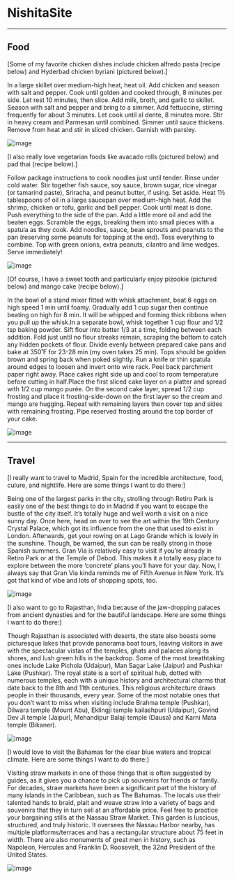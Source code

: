 # NishitaSite
---
Food
---

[Some of my favorite chicken dishes include chicken alfredo pasta (recipe below) and Hyderbad chicken byriani (pictured below).]

In a large skillet over medium-high heat, heat oil. Add chicken and season with salt and pepper. Cook until golden and cooked through, 8 minutes per side. Let rest 10 minutes, then slice. Add milk, broth, and garlic to skillet. Season with salt and pepper and bring to a simmer. Add fettuccine, stirring frequently for about 3 minutes. Let cook until al dente, 8 minutes more. Stir in heavy cream and Parmesan until combined. Simmer until sauce thickens. Remove from heat and stir in sliced chicken. Garnish with parsley. 

![image](https://user-images.githubusercontent.com/114502765/193473541-bedaba1e-68a2-4680-9f81-683c239353c0.png)

[I also really love vegetarian foods like avacado rolls (pictured below) and pad thai (recipe below).]

Follow package instructions to cook noodles just until tender. Rinse under cold water. Stir together fish sauce, soy sauce, brown sugar, rice vinegar (or tamarind paste), Sriracha, and peanut butter, if using. Set aside. Heat 1½ tablespoons of oil in a large saucepan over medium-high heat. Add the shrimp, chicken or tofu, garlic and bell pepper. Cook until meat is done. Push everything to the side of the pan. Add a little more oil and add the beaten eggs. Scramble the eggs, breaking them into small pieces with a spatula as they cook. Add noodles, sauce, bean sprouts and peanuts to the pan (reserving some peanuts for topping at the end). Toss everything to combine. Top with green onions, extra peanuts, cilantro and lime wedges. Serve immediately!

![image](https://user-images.githubusercontent.com/114502765/193473371-9a1a8477-190f-45d1-abe3-4132f7ba640b.png)


[Of course, I have a sweet tooth and particularly enjoy pizookie (pictured below) and mango cake (recipe below).]

In the bowl of a stand mixer fitted with whisk attachment, beat 6 eggs on high speed 1 min until foamy. Gradually add 1 cup sugar then continue beating on high for 8 min. It will be whipped and forming thick ribbons when you pull up the whisk.In a separate bowl, whisk together 1 cup flour and 1/2 tsp baking powder. Sift flour into batter 1/3 at a time, folding between each addition. Fold just until no flour streaks remain, scraping the bottom to catch any hidden pockets of flour. Divide evenly between prepared cake pans and bake at 350˚F for 23-28 min (my oven takes 25 min). Tops should be golden brown and spring back when poked slightly. Run a knife or thin spatula around edges to loosen and invert onto wire rack. Peel back parchment paper right away. Place cakes right side up and cool to room temperature before cutting in half.Place the first sliced cake layer on a platter and spread with 1/2 cup mango purée. On the second cake layer, spread 1/2 cup frosting and place it frosting-side-down on the first layer so the cream and mango are hugging. Repeat with remaining layers then cover top and sides with remaining frosting. Pipe reserved frosting around the top border of your cake.

![image](https://user-images.githubusercontent.com/114502765/193473576-91e8a74d-de3a-4db1-bbd6-2b305710d34d.png)

---
Travel
---

[I really want to travel to Madrid, Spain for the incredible architecture, food, culure, and nightlife. Here are some things I want to do there:]

Being one of the largest parks in the city, strolling through Retiro Park is easily one of the best things to do in Madrid if you want to escape the bustle of the city itself. It’s totally huge and well worth a visit on a nice sunny day. Once here, head on over to see the art within the 19th Century Crystal Palace, which got its influence from the one that used to exist in London. Afterwards, get your rowing on at Lago Grande which is lovely in the sunshine. Though, be warned, the sun can be really strong in those Spanish summers. Gran Via is relatively easy to visit if you’re already in Retiro Park or at the Temple of Debod. This makes it a totally easy place to explore between the more ‘concrete’ plans you’ll have for your day. Now, I always say that Gran Via kinda reminds me of Fifth Avenue in New York. It’s got that kind of vibe and lots of shopping spots, too.

![image](https://user-images.githubusercontent.com/114502765/193474089-16406186-613d-4ff1-986e-3a6ac7f46d79.png)

[I also want to go to Rajasthan, India because of the jaw-dropping palaces from ancient dynasties and for the bautiful landscape. Here are some things I want to do there:]

Though Rajasthan is associated with deserts, the state also boasts some picturesque lakes that provide panorama boat tours, leaving visitors in awe with the spectacular vistas of the temples, ghats and palaces along its shores, and lush green hills in the backdrop. Some of the most breathtaking ones include Lake Pichola (Udaipur), Man Sagar Lake (Jaipur) and Pushkar Lake (Pushkar). The royal state is a sort of spiritual hub, dotted with numerous temples, each with a unique history and architectural charms that date back to the 8th and 11th centuries. This religious architecture draws people in their thousands, every year. Some of the most notable ones that you don’t want to miss when visiting include Brahma temple (Pushkar), Dilwara temple (Mount Abu), Eklingji temple kailashpuri (Udaipur), Govind Dev Ji temple (Jaipur), Mehandipur Balaji temple (Dausa) and Karni Mata temple (Bikaner).

![image](https://user-images.githubusercontent.com/114502765/193474026-065933c0-d931-4341-bfb1-8a01470fd181.png)

[I would love to visit the Bahamas for the clear blue waters and tropical climate. Here are some things I want to do there:]

Visiting straw markets in one of those things that is often suggested by guides, as it gives you a chance to pick up souvenirs for friends or family. For decades, straw markets have been a significant part of the history of many islands in the Caribbean, such as The Bahamas. The locals use their talented hands to braid, plait and weave straw into a variety of bags and souvenirs that they in turn sell at an affordable price. Feel free to practice your bargaining stills at the Nassau Straw Market. This garden is luscious, structured, and truly historic. It oversees the Nassau Harbor nearby, has multiple platforms/terraces and has a rectangular structure about 75 feet in width. There are also monuments of great men in history, such as Napoleon, Hercules and Franklin D. Roosevelt, the 32nd President of the United States.

![image](https://user-images.githubusercontent.com/114502765/193473989-95b848ca-9a87-456a-8ade-ec1573eb89be.png)
